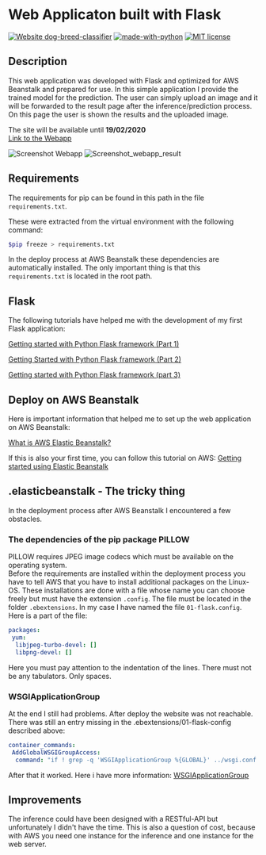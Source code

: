 # Web Applicaton built with Flask

[![Website dog-breed-classifier](https://img.shields.io/website-up-down-green-red/http/shields.io.svg?style=flat-square&logo=appveyor)](http://dog-breed-classifier.us-east-1.elasticbeanstalk.com/index)
[![made-with-python](https://img.shields.io/badge/Made%20with-Python-1f425f.svg?style=flat-square&logo=appveyor)](https://www.python.org/)
[![MIT license](https://img.shields.io/badge/License-MIT-blue.svg?style=flat-square&logo=appveyor)](https://lbesson.mit-license.org/)

## Description

This web application was developed with Flask and optimized for AWS Beanstalk and prepared for use. In this simple application I provide the trained model for the prediction. The user can simply upload an image and it will be forwarded to the result page after the inference/prediction process. On this page the user is shown the results and the uploaded image.

The site will be available until __19/02/2020__  
[Link to the Webapp](http://dog-breed-classifier.us-east-1.elasticbeanstalk.com/index)  

![Screenshot Webapp](https://user-images.githubusercontent.com/32474126/74352894-72e32a00-4db9-11ea-8f9d-fd0261802ad9.png)
![Screenshot_webapp_result](https://user-images.githubusercontent.com/32474126/74354084-21d43580-4dbb-11ea-8209-4e03e9e0ecb4.png)

## Requirements

The requirements for pip can be found in this path in the file `requirements.txt`.

These were extracted from the virtual environment with the following command:

```bash
$pip freeze > requirements.txt
```

In the deploy process at AWS Beanstalk these dependencies are automatically installed.
The only important thing is that this `requirements.txt` is located in the root path.

## Flask

The following tutorials have helped me with the development of my first Flask application:

[Getting started with Python Flask framework (Part 1)](https://medium.com/techkylabs/getting-started-with-python-flask-framework-part-1-a4931ce0ea13)

[Getting Started with Python Flask framework (Part 2)](https://medium.com/techkylabs/getting-started-with-python-flask-framework-part-2-5838ddc5d9a7)

[Getting started with Python Flask framework (part 3)](https://medium.com/techkylabs/getting-started-with-python-flask-framework-part-3-1f0e355c9be5)

## Deploy on AWS Beanstalk

Here is important information that helped me to set up the web application on AWS Beanstalk:

[What is AWS Elastic Beanstalk?](https://docs.aws.amazon.com/elasticbeanstalk/latest/dg/Welcome.html)

If this is also your first time, you can follow this tutorial on AWS:
[Getting started using Elastic Beanstalk](https://docs.aws.amazon.com/elasticbeanstalk/latest/dg/GettingStarted.html)

## .elasticbeanstalk - The tricky thing

In the deployment process after AWS Beanstalk I encountered a few obstacles.

### The dependencies of the pip package PILLOW

PILLOW requires JPEG image codecs which must be available on the operating system.  
Before the requirements are installed within the deployment process you have to tell AWS that you have to install additional packages on the Linux-OS. These installations are done with a file whose name you can choose freely but must have the extension `.config`. The file must be located in the folder `.ebextensions`. In my case I have named the file `01-flask.config`.  
Here is a part of the file:

```yaml
packages:
 yum:
  libjpeg-turbo-devel: []
  libpng-devel: []
```

Here you must pay attention to the indentation of the lines. There must not be any tabulators. Only spaces.

### WSGIApplicationGroup

At the end I still had problems. After deploy the website was not reachable. There was still an entry missing in the .ebextensions/01-flask-config described above:

```yaml
container_commands:
 AddGlobalWSGIGroupAccess:
  command: "if ! grep -q 'WSGIApplicationGroup %{GLOBAL}' ../wsgi.conf ; then echo 'WSGIApplicationGroup %{GLOBAL}' >> ../wsgi.conf; fi;"
```

After that it worked.
Here i have more information:
[WSGIApplicationGroup](https://modwsgi.readthedocs.io/en/develop/configuration-directives/WSGIApplicationGroup.html)

## Improvements

The inference could have been designed with a RESTful-API but unfortunately I didn't have the time. This is also a question of cost, because with AWS you need one instance for the inference and one instance for the web server.
